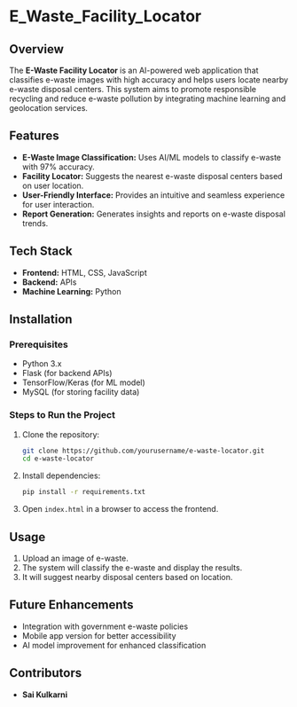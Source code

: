 # E_Waste_Facility_Locator

## Overview
The **E-Waste Facility Locator** is an AI-powered web application that classifies e-waste images with high accuracy and helps users locate nearby e-waste disposal centers. This system aims to promote responsible recycling and reduce e-waste pollution by integrating machine learning and geolocation services.

## Features
- **E-Waste Image Classification:** Uses AI/ML models to classify e-waste with 97% accuracy.
- **Facility Locator:** Suggests the nearest e-waste disposal centers based on user location.
- **User-Friendly Interface:** Provides an intuitive and seamless experience for user interaction.
- **Report Generation:** Generates insights and reports on e-waste disposal trends.

## Tech Stack
- **Frontend:** HTML, CSS, JavaScript
- **Backend:** APIs
- **Machine Learning:** Python

## Installation
### Prerequisites
- Python 3.x
- Flask (for backend APIs)
- TensorFlow/Keras (for ML model)
- MySQL (for storing facility data)

### Steps to Run the Project
1. Clone the repository:
   ```bash
   git clone https://github.com/yourusername/e-waste-locator.git
   cd e-waste-locator
   ```
2. Install dependencies:
   ```bash
   pip install -r requirements.txt
   ```
3. Open `index.html` in a browser to access the frontend.

## Usage
1. Upload an image of e-waste.
2. The system will classify the e-waste and display the results.
3. It will suggest nearby disposal centers based on location.

## Future Enhancements
- Integration with government e-waste policies
- Mobile app version for better accessibility
- AI model improvement for enhanced classification

## Contributors
- **Sai Kulkarni**



